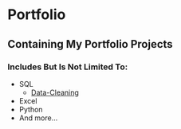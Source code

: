# Portfolio
 ## Containing My Portfolio Projects
 ### Includes But Is Not Limited To:
 - SQL
    - [Data-Cleaning](https://github.com/ChangHwah/Portfolio/tree/256379c709c406de274911148e7951c9797b01ec/Data%20Cleaning)
 - Excel
 - Python
 - And more...
